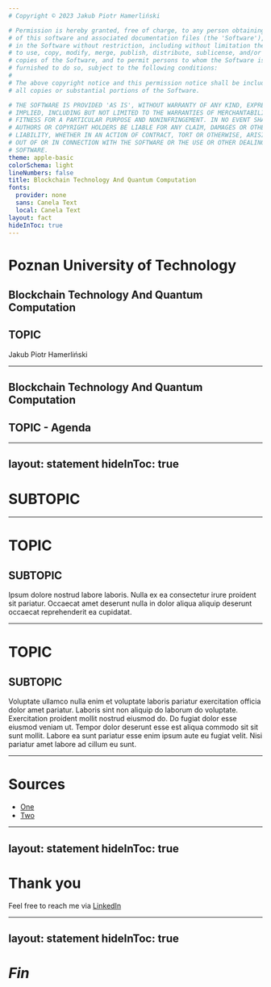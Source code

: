 ```yaml
---
# Copyright © 2023 Jakub Piotr Hamerliński

# Permission is hereby granted, free of charge, to any person obtaining a copy
# of this software and associated documentation files (the 'Software'), to deal
# in the Software without restriction, including without limitation the rights
# to use, copy, modify, merge, publish, distribute, sublicense, and/or sell
# copies of the Software, and to permit persons to whom the Software is
# furnished to do so, subject to the following conditions:
#
# The above copyright notice and this permission notice shall be included in
# all copies or substantial portions of the Software.

# THE SOFTWARE IS PROVIDED 'AS IS', WITHOUT WARRANTY OF ANY KIND, EXPRESS OR
# IMPLIED, INCLUDING BUT NOT LIMITED TO THE WARRANTIES OF MERCHANTABILITY,
# FITNESS FOR A PARTICULAR PURPOSE AND NONINFRINGEMENT. IN NO EVENT SHALL THE
# AUTHORS OR COPYRIGHT HOLDERS BE LIABLE FOR ANY CLAIM, DAMAGES OR OTHER
# LIABILITY, WHETHER IN AN ACTION OF CONTRACT, TORT OR OTHERWISE, ARISING FROM,
# OUT OF OR IN CONNECTION WITH THE SOFTWARE OR THE USE OR OTHER DEALINGS IN THE
# SOFTWARE.
theme: apple-basic
colorSchema: light
lineNumbers: false
title: Blockchain Technology And Quantum Computation
fonts:
  provider: none
  sans: Canela Text
  local: Canela Text
layout: fact
hideInToc: true
---
```


# Poznan University of Technology
## Blockchain Technology And Quantum Computation
## TOPIC
Jakub Piotr Hamerliński

---

## Blockchain Technology And Quantum Computation
## TOPIC - Agenda
<Toc />
<page-number/>

---
layout: statement
hideInToc: true
---

# SUBTOPIC
<page-number/>

---

# TOPIC
## SUBTOPIC
Ipsum dolore nostrud labore laboris. Nulla ex ea consectetur irure proident sit pariatur. Occaecat amet deserunt nulla in dolor aliqua aliquip deserunt occaecat reprehenderit ea cupidatat.
<page-number/>

---

# TOPIC
## SUBTOPIC
Voluptate ullamco nulla enim et voluptate laboris pariatur exercitation officia dolor amet pariatur. Laboris sint non aliquip do laborum do voluptate. Exercitation proident mollit nostrud eiusmod do. Do fugiat dolor esse eiusmod veniam ut. Tempor dolor deserunt esse est aliqua commodo sit sit sunt mollit. Labore ea sunt pariatur esse enim ipsum aute eu fugiat velit. Nisi pariatur amet labore ad cillum eu sunt.
<page-number/>

---

# Sources
* [One](https://example.com)
* [Two](https://example.com)
<page-number/>

---
layout: statement
hideInToc: true
---

# Thank you
Feel free to reach me via [LinkedIn](https://www.linkedin.com/in/hamerlinski/ "Contact me anytime!")
<page-number/>

---
layout: statement
hideInToc: true
---

# *Fin*
<page-number/>
